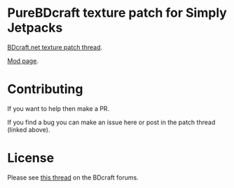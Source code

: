 # PureBDcraft texture patch for Simply Jetpacks
[BDcraft.net texture patch thread](hhttp://bdcraft.net/community/pbdc-patches-rel/simply-jetpacks-t2279.html).

[Mod page](https://mods.curse.com/mc-mods/minecraft/222880-thermal-foundation).

# Contributing
If you want to help then make a PR.

If you find a bug you can make an issue here or post in the patch thread (linked above).

# License
Please see [this thread](http://bdcraft.net/community/pbdc-patches-rel/rules-read-this-before-posting-mod-support-patch-t312.html) on the BDcraft forums.

